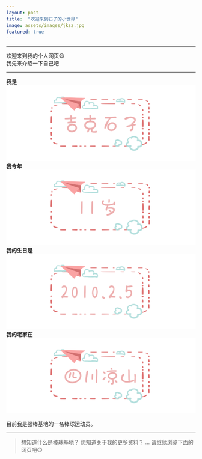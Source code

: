 ```yaml
---
layout: post
title:  "欢迎来到石子的小世界"
image: assets/images/jksz.jpg
featured: true
---
```

****
欢迎来到我的个人网页😄  
我先来介绍一下自己吧  
****
**我是**  
![100](../assets/images/石子x.png)  
**我今年**  
![100](../assets/images/11x.png)  
**我的生日是**  
![100](../assets/images/生日x.png)  
**我的老家在**  
![100](../assets/images/四川x.png)  

目前我是强棒基地的一名棒球运动员。

---
> 想知道什么是棒球基地？
> 想知道关于我的更多资料？
> ...
> 请继续浏览下面的网页吧😊


  
